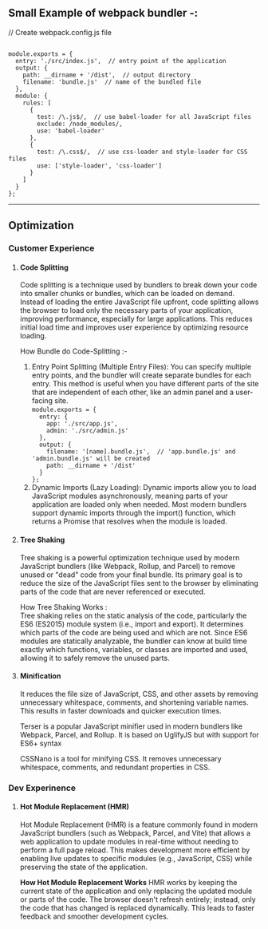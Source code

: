 <h2>Small Example of webpack bundler -:</h2>

// Create webpack.config.js file

<code>
module.exports = {
  entry: './src/index.js',  // entry point of the application
  output: {
    path: __dirname + '/dist',  // output directory
    filename: 'bundle.js'  // name of the bundled file
  },
  module: {
    rules: [
      {
        test: /\.js$/,  // use babel-loader for all JavaScript files
        exclude: /node_modules/,
        use: 'babel-loader'
      },
      {
        test: /\.css$/,  // use css-loader and style-loader for CSS files
        use: ['style-loader', 'css-loader']
      }
    ]
  }
};
</code>
<hr />

<h2>Optimization</h2>
<h3>Customer Experience</h3>
<ol>
<li>
<h4>Code Splitting</h4>
<p>
Code splitting is a technique used by bundlers to break down your code into smaller chunks or bundles, which can be loaded on demand. Instead of loading the entire JavaScript file upfront, code splitting allows the browser to load only the necessary parts of your application, improving performance, especially for large applications. This reduces initial load time and improves user experience by optimizing resource loading.</p>
<p>
How Bundle do Code-Splitting :-
<ol>
<li>
Entry Point Splitting (Multiple Entry Files): You can specify multiple entry points, and the bundler will create separate bundles for each entry. This method is useful when you have different parts of the site that are independent of each other, like an admin panel and a user-facing site.
<br />
<code>module.exports = {
  entry: {
    app: './src/app.js',
    admin: './src/admin.js'
  },
  output: {
    filename: '[name].bundle.js',  // 'app.bundle.js' and 'admin.bundle.js' will be created
    path: __dirname + '/dist'
  }
};</code>
</li>
<li>
Dynamic Imports (Lazy Loading): Dynamic imports allow you to load JavaScript modules asynchronously, meaning parts of your application are loaded only when needed. Most modern bundlers support dynamic imports through the import() function, which returns a Promise that resolves when the module is loaded.</li>
</ol>
</p>

</li>
<li>
<h4>Tree Shaking</h4>
<p>
Tree shaking is a powerful optimization technique used by modern JavaScript bundlers (like Webpack, Rollup, and Parcel) to remove unused or "dead" code from your final bundle. Its primary goal is to reduce the size of the JavaScript files sent to the browser by eliminating parts of the code that are never referenced or executed.</p>
<p>How Tree Shaking Works : <br />
Tree shaking relies on the static analysis of the code, particularly the ES6 (ES2015) module system (i.e., import and export). It determines which parts of the code are being used and which are not. Since ES6 modules are statically analyzable, the bundler can know at build time exactly which functions, variables, or classes are imported and used, allowing it to safely remove the unused parts.</p>
</li>
<li>
<h4>Minification</h4>
<p>It reduces the file size of JavaScript, CSS, and other assets by removing unnecessary whitespace, comments, and shortening variable names. This results in faster downloads and quicker execution times.</p>
<p>Terser is a popular JavaScript minifier used in modern bundlers like Webpack, Parcel, and Rollup. It is based on UglifyJS but with support for ES6+ syntax</p>
<p>CSSNano is a tool for minifying CSS. It removes unnecessary whitespace, comments, and redundant properties in CSS.</p>
</li>
</ol>

<h3>Dev Experinence</h3>
<ol>
<li>
<h4>Hot Module Replacement (HMR)</h4>
<p>Hot Module Replacement (HMR) is a feature commonly found in modern JavaScript bundlers (such as Webpack, Parcel, and Vite) that allows a web application to update modules in real-time without needing to perform a full page reload. This makes development more efficient by enabling live updates to specific modules (e.g., JavaScript, CSS) while preserving the state of the application.</p>
<p><b>How Hot Module Replacement Works</b>
HMR works by keeping the current state of the application and only replacing the updated module or parts of the code. The browser doesn't refresh entirely; instead, only the code that has changed is replaced dynamically. This leads to faster feedback and smoother development cycles.</p>
</li>
</ol>


